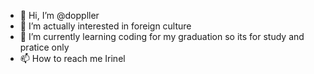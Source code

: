 - 👋 Hi, I’m @doppller
- 👀 I’m actually interested in foreign culture
- 🌱 I’m currently learning coding for my graduation so its for study and pratice only
- 📫 How to reach me Irinel 

<!---
doppller/doppller is a ✨ special ✨ repository because its `README.md` (this file) appears on your GitHub profile.
You can click the Preview link to take a look at your changes.
--->
